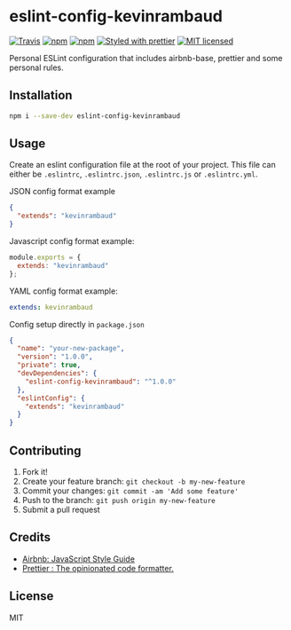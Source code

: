 # eslint-config-kevinrambaud

[![Travis](https://img.shields.io/travis/kevinrambaud/eslint-config-kevinrambaud.svg)](https://travis-ci.org/kevinrambaud/eslint-config-kevinrambaud)
[![npm](https://img.shields.io/npm/v/eslint-config-kevinrambaud.svg)](https://www.npmjs.com/package/eslint-config-kevinrambaud)
[![npm](https://img.shields.io/npm/dt/eslint-config-kevinrambaud.svg)](https://www.npmjs.com/package/eslint-config-kevinrambaud)
[![Styled with prettier](https://img.shields.io/badge/styled_with-prettier-ff69b4.svg)](https://github.com/prettier/prettier)
[![MIT licensed](https://img.shields.io/badge/license-MIT-blue.svg)](https://raw.githubusercontent.com/kevinrambaud/eslint-config-kevinrambaud/master/LICENSE)

Personal ESLint configuration that includes airbnb-base, prettier and some personal rules.

## Installation

```bash
npm i --save-dev eslint-config-kevinrambaud
```

## Usage

Create an eslint configuration file at the root of your project. This file can either be `.eslintrc`, `.eslintrc.json`, `.eslintrc.js` or `.eslintrc.yml`.

JSON config format example

```json
{
  "extends": "kevinrambaud"
}
```

Javascript config format example:

```javascript
module.exports = {
  extends: "kevinrambaud"
};
```

YAML config format example:

```yaml
extends: kevinrambaud
```

Config setup directly in `package.json`

```json
{
  "name": "your-new-package",
  "version": "1.0.0",
  "private": true,
  "devDependencies": {
    "eslint-config-kevinrambaud": "^1.0.0"
  },
  "eslintConfig": {
    "extends": "kevinrambaud"
  }
}
```

## Contributing

1.  Fork it!
2.  Create your feature branch: `git checkout -b my-new-feature`
3.  Commit your changes: `git commit -am 'Add some feature'`
4.  Push to the branch: `git push origin my-new-feature`
5.  Submit a pull request

## Credits

* [Airbnb: JavaScript Style Guide](https://github.com/airbnb/javascript)
* [Prettier : The opinionated code formatter.](https://github.com/prettier/prettier)

## License

MIT

